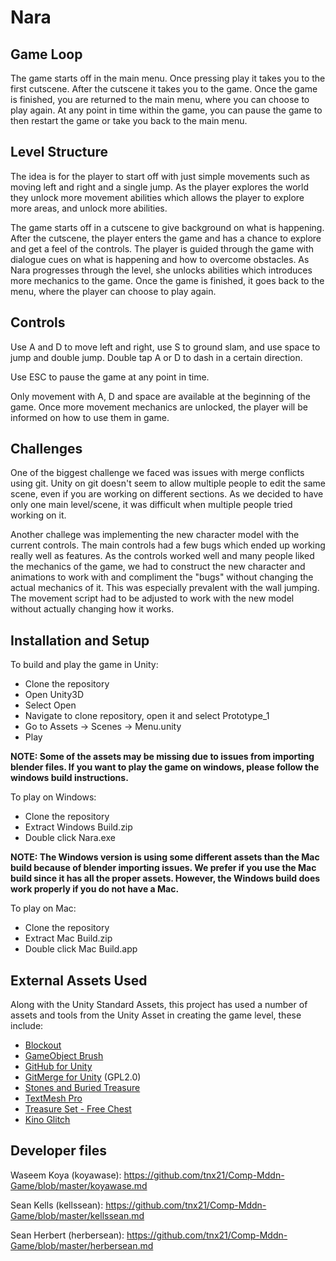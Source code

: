 # Nara

## Game Loop

The game starts off in the main menu. Once pressing play it takes you to the first cutscene. After the cutscene it takes you to the game. Once the game is finished, you are returned to the main menu, where you can choose to play again. At any point in time within the game, you can pause the game to then restart the game or take you back to the main menu. 

## Level Structure

The idea is for the player to start off with just simple movements such as moving left and right and a single jump.
As the player explores the world they unlock more movement abilities which allows the player to explore more areas,
and unlock more abilities.

The game starts off in a cutscene to give background on what is happening. After the cutscene, the player enters the game and has a chance to explore and get a feel of the controls. The player is guided through the game with dialogue cues on what is happening and how to overcome obstacles. As Nara progresses through the level, she unlocks abilities which introduces more mechanics to the game. Once the game is finished, it goes back to the menu, where the player can choose to play again. 

## Controls

Use A and D to move left and right, use S to ground slam, and use space to jump and double jump. Double tap A or D to dash in a certain direction. 

Use ESC to pause the game at any point in time. 

Only movement with A, D and space are available at the beginning of the game. Once more movement mechanics are unlocked, the player will be informed on how to use them in game. 

## Challenges

One of the biggest challenge we faced was issues with merge conflicts using git. Unity on git doesn't seem to allow multiple people to edit the same scene, even if you are working on different sections. As we decided to have only one main level/scene, it was difficult when multiple people tried working on it. 

Another challege was implementing the new character model with the current controls. The main controls had a few bugs which ended up working really well as features. As the controls worked well and many people liked the mechanics of the game, we had to construct the new character and animations to work with and compliment the "bugs" without changing the actual mechanics of it. This was especially prevalent with the wall jumping. The movement script had to be adjusted to work with the new model without actually changing how it works. 

## Installation and Setup

To build and play the game in Unity:
* Clone the repository 
* Open Unity3D
* Select Open
* Navigate to clone repository, open it and select Prototype_1
* Go to Assets -> Scenes -> Menu.unity
* Play

<b>NOTE: Some of the assets may be missing due to issues from importing blender files. If you want to play the game on windows, please follow the windows build instructions. </b>

To play on Windows:
* Clone the repository
* Extract Windows Build.zip
* Double click Nara.exe

<b>NOTE: The Windows version is using some different assets than the Mac build because of blender importing issues. We prefer if you use the Mac build since it has all the proper assets. However, the Windows build does work properly if you do not have a Mac.</b>

To play on Mac:
* Clone the repository 
* Extract Mac Build.zip
* Double click Mac Build.app

## External Assets Used

Along with the Unity Standard Assets, this project has used a number of assets and tools from the Unity Asset in creating the game level, these include:

* [Blockout](https://assetstore.unity.com/packages/tools/level-design/blockout-100388)
* [GameObject Brush](https://assetstore.unity.com/packages/tools/utilities/gameobject-brush-118135)
* [GitHub for Unity](https://assetstore.unity.com/packages/tools/version-control/github-for-unity-118069)
* [GitMerge for Unity](https://flashg.github.io/GitMerge-for-Unity/) (GPL2.0)
* [Stones and Buried Treasure](https://assetstore.unity.com/packages/3d/environments/fantasy/stones-and-buried-treasure-95557)
* [TextMesh Pro](https://assetstore.unity.com/packages/essentials/beta-projects/textmesh-pro-84126)
* [Treasure Set - Free Chest](https://assetstore.unity.com/packages/3d/props/interior/treasure-set-free-chest-72345)
* [Kino Glitch](https://github.com/keijiro/KinoGlitch)

## Developer files

Waseem Koya (koyawase): https://github.com/tnx21/Comp-Mddn-Game/blob/master/koyawase.md

Sean Kells (kellssean): https://github.com/tnx21/Comp-Mddn-Game/blob/master/kellssean.md

Sean Herbert (herbersean): https://github.com/tnx21/Comp-Mddn-Game/blob/master/herbersean.md
